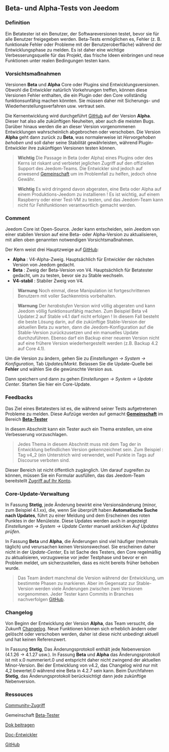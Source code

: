 
## Beta- und Alpha-Tests von Jeedom

### Definition

Ein Betatester ist ein Benutzer, der Softwareversionen testet, bevor sie für alle Benutzer freigegeben werden. Beta-Tests ermöglichen es, Fehler (z. B. funktionale Fehler oder Probleme mit der Benutzeroberfläche) während der Entwicklungsphase zu melden. Es ist daher eine wichtige Verbesserungsquelle für das Projekt, das frische Ideen einbringen und neue Funktionen unter realen Bedingungen testen kann. 

### Vorsichtsmaßnahmen

Versionen **Beta** und **Alpha** Core oder Plugins sind Entwicklungsversionen. Obwohl die Entwickler natürlich Vorkehrungen treffen, können diese Versionen Fehler enthalten, die ein Plugin oder den Core vollständig funktionsunfähig machen könnten. Sie müssen daher mit Sicherungs- und Wiederherstellungsverfahren usw. vertraut sein.

Die Kernentwicklung wird durchgeführt [GitHub](https://github.com/jeedom/core) auf der Version **Alpha**. Dieser hat also alle zukünftigen Neuheiten, aber auch die meisten Bugs. Darüber hinaus werden die an dieser Version vorgenommenen Entwicklungen wahrscheinlich abgebrochen oder verschoben. Die Version **Alpha** geht dann zurück zu **Beta**, was normalerweise ist *Hervorgehoben behoben* und soll daher seine Stabilität gewährleisten, während Plugin-Entwickler ihre zukünftigen Versionen testen können.

> **Wichtig**
> Die Passage in Beta (oder Alpha) eines Plugins oder des Kerns ist riskant und verbietet jeglichen Zugriff auf den offiziellen Support des Jeedom-Teams. Die Entwickler sind jedoch auf anwesend [Gemeinschaft](https://community.jeedom.com/) um im Problemfall zu helfen, jedoch ohne Gewähr.

> **Wichtig**
> Es wird dringend davon abgeraten, eine Beta oder Alpha auf einem Produktions-Jeedom zu installieren ! Es ist wichtig, auf einem Raspberry oder einer Test-VM zu testen, und das Jeedom-Team kann nicht für Fehlfunktionen verantwortlich gemacht werden.

### Comment

Jeedom Core ist Open-Source. Jeder kann entscheiden, sein Jeedom von einer stabilen Version auf eine Beta- oder Alpha-Version zu aktualisieren, mit allen oben genannten notwendigen Vorsichtsmaßnahmen.

Der Kern weist drei Hauptzweige auf [GitHub](https://github.com/jeedom/core):

-  **Alpha** : V4-Alpha-Zweig. Hauptsächlich für Entwickler der nächsten Version von Jeedom gedacht.
-  **Beta** : Zweig der Beta-Version von V4. Hauptsächlich für Betatester gedacht, um zu testen, bevor sie zu Stable wechseln.
-  **V4-stabil** : Stabiler Zweig von V4.

> **Warnung**
> Noch einmal, diese Manipulation ist fortgeschrittenen Benutzern mit voller Sachkenntnis vorbehalten.

> **Warnung**
> Der *herabstufen* Version wird völlig abgeraten und kann Jeedom völlig funktionsunfähig machen. Zum Beispiel Beta v4 Updater.2 auf Stable v4.1 darf nicht erfolgen ! In diesem Fall besteht die beste Lösung darin, auf die zukünftige Stable-Version der aktuellen Beta zu warten, dann die Jeedom-Konfiguration auf die Stable-Version zurückzusetzen und ein manuelles Update durchzuführen. Ebenso darf ein Backup einer neueren Version nicht auf eine frühere Version wiederhergestellt werden (z.B. Backup 4.2 auf Core 4.1).

Um die Version zu ändern, gehen Sie zu *Einstellungen → System → Konfiguration*, Tab *Updates/Markt*. Belassen Sie die Update-Quelle bei **Fehler** und wählen Sie die gewünschte Version aus.

Dann speichern und dann zu gehen *Einstellungen → System → Update Center*. Starten Sie hier ein Core-Update.

### Feedbacks

Das Ziel eines Betatesters ist es, die während seiner Tests aufgetretenen Probleme zu melden.
Diese Aufzüge werden auf gemacht **[Gemeinschaft](https://community.jeedom.com/)** im Bereich **[Beta-Tester](https://community.jeedom.com/c/salon-des-beta-testeurs/6)**

In diesem Abschnitt kann ein Tester auch ein Thema erstellen, um eine Verbesserung vorzuschlagen.

> Jedes Thema in diesem Abschnitt muss mit dem Tag der in Entwicklung befindlichen Version gekennzeichnet sein. Zum Beispiel : Tag v4_2 (ein Unterstrich wird verwendet, weil Punkte in Tags auf Discourse verboten sind.

Dieser Bereich ist nicht öffentlich zugänglich. Um darauf zugreifen zu können, müssen Sie ein Formular ausfüllen, das das Jeedom-Team bereitstellt [Zugriff auf Ihr Konto](https://blog.jeedom.com/jeedom-partenaire-beta-testeur/).

### Core-Update-Verwaltung

In Fassung **Stetig**, jede Änderung bewirkt eine Versionsänderung (minor, zum Beispiel 4.1.xx), die, wenn Sie überprüft haben **Automatische Suche nach Updates**, führt zu einer Meldung und dem Erscheinen des roten Punktes in der Menüleiste. Diese Updates werden auch in angezeigt *Einstellungen → System → Update Center* manuell anklicken *Auf Updates prüfen*.

In Fassung **Beta** und **Alpha**, die Änderungen sind viel häufiger (mehrmals täglich) und verursachen keinen Versionswechsel. Sie erscheinen daher nicht in der *Update-Center*, Es ist Sache des Testers, den Core regelmäßig zu aktualisieren, vorzugsweise vor jeder Testphase und bevor er ein Problem meldet, um sicherzustellen, dass es nicht bereits früher behoben wurde.

> Das Team ändert manchmal die Version während der Entwicklung, um bestimmte Phasen zu markieren. Aber im Gegensatz zur Stable-Version werden viele Änderungen zwischen zwei Versionen vorgenommen. Jeder Tester kann Commits in Branches nachverfolgen [GitHub](https://github.com/jeedom/core).

### Changelog

Von Beginn der Entwicklung der Version **Alpha**, das Team versucht, die Zukunft [Changelog](/fr_FR/core/#VERSION#/Änderungsprotokoll). Neue Funktionen können sich erheblich ändern oder gelöscht oder verschoben werden, daher ist diese nicht unbedingt aktuell und hat keinen Referenzwert.

In Fassung **Stetig**, Das Änderungsprotokoll enthält jede Nebenversion (4.1.26 -> 4.1.27 usw.). In Fassung **Beta** und **Alpha** das Änderungsprotokoll ist mit x.0 nummeriert.0 und entspricht daher nicht zwingend der aktuellen Minor-Version. Bei der Entwicklung von v4.2, das Changelog wird nur mit 4,2 bewertet.0 während eine Beta in 4.2.7 sein kann. Beim Durchfahren **Stetig**, das Änderungsprotokoll berücksichtigt dann jede zukünftige Nebenversion.

### Ressouces

 [Community-Zugriff](https://blog.jeedom.com/jeedom-partenaire-beta-testeur/)
 
Gemeinschaft [Beta-Tester](https://community.jeedom.com/c/salon-des-beta-testeurs/6)

[Dok beitragen](/de_DE/contribute/)

[Doc-Entwickler](/de_DE/dev/)

[GitHub](https://github.com/jeedom/core)
